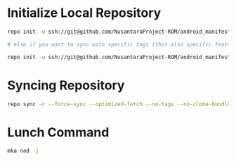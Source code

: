 # Initialize Local Repository #
```bash
repo init -u ssh://git@github.com/NusantaraProject-ROM/android_manifest.git -b 12.1

# else if you want to sync with specific tags (this also specific features inline with selected tag version)

repo init -u ssh://git@github.com/NusantaraProject-ROM/android_manifest.git -b refs/tags/<tags>
```

# Syncing Repository # 
```bash
repo sync -c --force-sync --optimized-fetch --no-tags --no-clone-bundle --prune -j$(nproc --all)
```

# Lunch Command # 
```bash
mka nad -j
```
